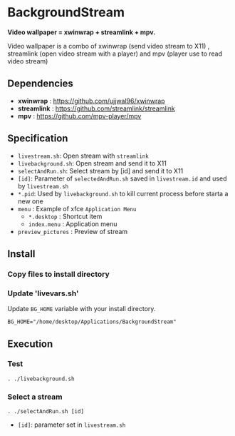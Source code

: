 # BackgroundStream

**Video wallpaper = xwinwrap + streamlink + mpv.**

Video wallpaper is a combo of xwinwrap (send video stream to X11) , streamlink (open video stream with a player) and mpv (player use to read video stream)

## Dependencies

- **xwinwrap** : https://github.com/ujjwal96/xwinwrap
- **streamlink** : https://github.com/streamlink/streamlink
- **mpv** : https://github.com/mpv-player/mpv


## Specification

- `livestream.sh`: Open stream with `streamlink`
- `livebackground.sh`: Open stream and send it to X11
- `selectAndRun.sh`: Select stream by [id] and send it to X11
- `[id]`: Parameter of `selectedAndRun.sh` saved in `livestream.id` and used by `livestream.sh`
- `*.pid`: Used by `livebackground.sh` to kill current process before starta a new one
- `menu` : Example of xfce `Application Menu`
  - `*.desktop` : Shortcut item
  - `index.menu` : Application menu
- `preview_pictures` : Preview of stream

## Install

### Copy files to install directory

### Update 'livevars.sh'

Update `BG_HOME` variable with your install directory.

`BG_HOME="/home/desktop/Applications/BackgroundStream"`

## Execution

### Test

`. ./livebackground.sh`

### Select a stream

`. ./selectAndRun.sh [id]`

- `[id]`: parameter set in `livestream.sh`
